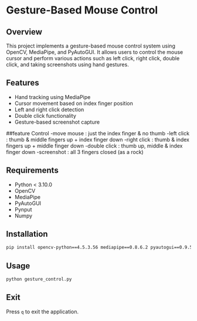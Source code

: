 # Gesture-Based Mouse Control

## Overview
This project implements a gesture-based mouse control system using OpenCV, MediaPipe, and PyAutoGUI. 
It allows users to control the mouse cursor and perform various actions such as left click, right click, double click, and taking screenshots using hand gestures.

## Features
- Hand tracking using MediaPipe
- Cursor movement based on index finger position
- Left and right click detection
- Double click functionality
- Gesture-based screenshot capture

##feature Control
 -move mouse : just the index finger & no thumb
 -left click : thumb & middle fingers up + index finger down
 -right click : thumb & index fingers up + middle finger down
 -double click : thumb up, middle & index finger down
 -screenshot : all 3 fingers closed (as a rock)

## Requirements
- Python < 3.10.0
- OpenCV
- MediaPipe
- PyAutoGUI
- Pynput
- Numpy

## Installation
```sh
pip install opencv-python==4.5.3.56 mediapipe==0.8.6.2 pyautogui==0.9.53 pynput==1.7.3 numpy==1.21.0
```

## Usage
```sh
python gesture_control.py
```
## Exit
Press `q` to exit the application.
